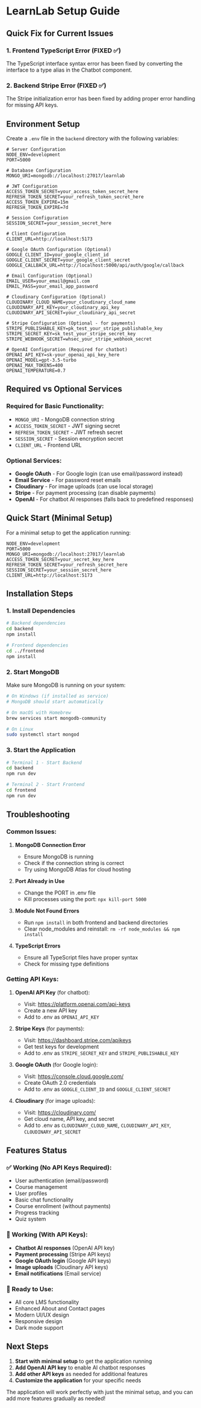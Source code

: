 # LearnLab Setup Guide

## Quick Fix for Current Issues

### 1. Frontend TypeScript Error (FIXED ✅)
The TypeScript interface syntax error has been fixed by converting the interface to a type alias in the Chatbot component.

### 2. Backend Stripe Error (FIXED ✅)
The Stripe initialization error has been fixed by adding proper error handling for missing API keys.

## Environment Setup

Create a `.env` file in the `backend` directory with the following variables:

```env
# Server Configuration
NODE_ENV=development
PORT=5000

# Database Configuration
MONGO_URI=mongodb://localhost:27017/learnlab

# JWT Configuration
ACCESS_TOKEN_SECRET=your_access_token_secret_here
REFRESH_TOKEN_SECRET=your_refresh_token_secret_here
ACCESS_TOKEN_EXPIRE=15m
REFRESH_TOKEN_EXPIRE=7d

# Session Configuration
SESSION_SECRET=your_session_secret_here

# Client Configuration
CLIENT_URL=http://localhost:5173

# Google OAuth Configuration (Optional)
GOOGLE_CLIENT_ID=your_google_client_id
GOOGLE_CLIENT_SECRET=your_google_client_secret
GOOGLE_CALLBACK_URL=http://localhost:5000/api/auth/google/callback

# Email Configuration (Optional)
EMAIL_USER=your_email@gmail.com
EMAIL_PASS=your_email_app_password

# Cloudinary Configuration (Optional)
CLOUDINARY_CLOUD_NAME=your_cloudinary_cloud_name
CLOUDINARY_API_KEY=your_cloudinary_api_key
CLOUDINARY_API_SECRET=your_cloudinary_api_secret

# Stripe Configuration (Optional - for payments)
STRIPE_PUBLISHABLE_KEY=pk_test_your_stripe_publishable_key
STRIPE_SECRET_KEY=sk_test_your_stripe_secret_key
STRIPE_WEBHOOK_SECRET=whsec_your_stripe_webhook_secret

# OpenAI Configuration (Required for chatbot)
OPENAI_API_KEY=sk-your_openai_api_key_here
OPENAI_MODEL=gpt-3.5-turbo
OPENAI_MAX_TOKENS=400
OPENAI_TEMPERATURE=0.7
```

## Required vs Optional Services

### Required for Basic Functionality:
- `MONGO_URI` - MongoDB connection string
- `ACCESS_TOKEN_SECRET` - JWT signing secret
- `REFRESH_TOKEN_SECRET` - JWT refresh secret
- `SESSION_SECRET` - Session encryption secret
- `CLIENT_URL` - Frontend URL

### Optional Services:
- **Google OAuth** - For Google login (can use email/password instead)
- **Email Service** - For password reset emails
- **Cloudinary** - For image uploads (can use local storage)
- **Stripe** - For payment processing (can disable payments)
- **OpenAI** - For chatbot AI responses (falls back to predefined responses)

## Quick Start (Minimal Setup)

For a minimal setup to get the application running:

```env
NODE_ENV=development
PORT=5000
MONGO_URI=mongodb://localhost:27017/learnlab
ACCESS_TOKEN_SECRET=your_secret_key_here
REFRESH_TOKEN_SECRET=your_refresh_secret_here
SESSION_SECRET=your_session_secret_here
CLIENT_URL=http://localhost:5173
```

## Installation Steps

### 1. Install Dependencies

```bash
# Backend dependencies
cd backend
npm install

# Frontend dependencies
cd ../frontend
npm install
```

### 2. Start MongoDB

Make sure MongoDB is running on your system:

```bash
# On Windows (if installed as service)
# MongoDB should start automatically

# On macOS with Homebrew
brew services start mongodb-community

# On Linux
sudo systemctl start mongod
```

### 3. Start the Application

```bash
# Terminal 1 - Start Backend
cd backend
npm run dev

# Terminal 2 - Start Frontend
cd frontend
npm run dev
```

## Troubleshooting

### Common Issues:

1. **MongoDB Connection Error**
   - Ensure MongoDB is running
   - Check if the connection string is correct
   - Try using MongoDB Atlas for cloud hosting

2. **Port Already in Use**
   - Change the PORT in .env file
   - Kill processes using the port: `npx kill-port 5000`

3. **Module Not Found Errors**
   - Run `npm install` in both frontend and backend directories
   - Clear node_modules and reinstall: `rm -rf node_modules && npm install`

4. **TypeScript Errors**
   - Ensure all TypeScript files have proper syntax
   - Check for missing type definitions

### Getting API Keys:

1. **OpenAI API Key** (for chatbot):
   - Visit: https://platform.openai.com/api-keys
   - Create a new API key
   - Add to .env as `OPENAI_API_KEY`

2. **Stripe Keys** (for payments):
   - Visit: https://dashboard.stripe.com/apikeys
   - Get test keys for development
   - Add to .env as `STRIPE_SECRET_KEY` and `STRIPE_PUBLISHABLE_KEY`

3. **Google OAuth** (for Google login):
   - Visit: https://console.cloud.google.com/
   - Create OAuth 2.0 credentials
   - Add to .env as `GOOGLE_CLIENT_ID` and `GOOGLE_CLIENT_SECRET`

4. **Cloudinary** (for image uploads):
   - Visit: https://cloudinary.com/
   - Get cloud name, API key, and secret
   - Add to .env as `CLOUDINARY_CLOUD_NAME`, `CLOUDINARY_API_KEY`, `CLOUDINARY_API_SECRET`

## Features Status

### ✅ Working (No API Keys Required):
- User authentication (email/password)
- Course management
- User profiles
- Basic chat functionality
- Course enrollment (without payments)
- Progress tracking
- Quiz system

### 🔧 Working (With API Keys):
- **Chatbot AI responses** (OpenAI API key)
- **Payment processing** (Stripe API keys)
- **Google OAuth login** (Google API keys)
- **Image uploads** (Cloudinary API keys)
- **Email notifications** (Email service)

### 🚀 Ready to Use:
- All core LMS functionality
- Enhanced About and Contact pages
- Modern UI/UX design
- Responsive design
- Dark mode support

## Next Steps

1. **Start with minimal setup** to get the application running
2. **Add OpenAI API key** to enable AI chatbot responses
3. **Add other API keys** as needed for additional features
4. **Customize the application** for your specific needs

The application will work perfectly with just the minimal setup, and you can add more features gradually as needed!
